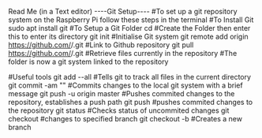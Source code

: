 Read Me (in a Text editor)
----Git Setup----
#To set up a git repository system on the Raspberry Pi follow these steps in the terminal
#To Install Git
sudo apt install git 
#To Setup a Git Folder
cd <Folder Path>  #Create the Folder then enter this to enter its directory
git init  #Initialise Git system
git remote add origin https://github.com/<Repository Owner>/<repository name>.git   #Link to Github repository
git pull https://github.com/<Repository Owner>/<repository name>.git  #Retrieve files currently in the repository
#The folder is now a git system linked to the repository
  

#Useful tools
git add --all #Tells git to track all files in the current directory
git commit -am "<message>"  #Commits changes to the local git system with a brief message
git push -u origin master #Pushes commited changes to the repository, establishes a push path
git push  #pushes commited changes to the repository
git status  #Checks status of uncommited changes
git checkout <branch name>  #changes to specified branch
git checkout -b <branch name>   #Creates a new branch
